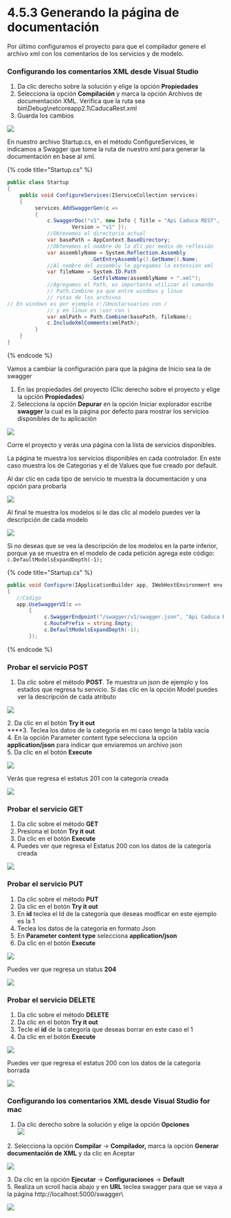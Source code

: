 # 4.5.3 Generando la página de documentación

Por último configuramos el proyecto para que el compilador genere el archivo xml con los comentarios de los servicios y de modelo.&#x20;

### Configurando los comentarios XML desde Visual Studio&#x20;

1. Da clic derecho sobre la solución y elige la opción **Propiedades**
2. Selecciona la opción **Compilación** y marca la opción Archivos de documentación XML. Verifica que la ruta sea bin\Debug\netcoreapp2.1\CaducaRest.xml
3. Guarda los cambios

![](<../../.gitbook/assets/image (42).png>)

En nuestro archivo Startup.cs, en el método ConfigureServices, le indicamos a Swagger que tome la ruta de nuestro xml para generar la documentación en base al xml.&#x20;

{% code title="Startup.cs" %}
```csharp
public class Startup
{
    public void ConfigureServices(IServiceCollection services)
    {
         services.AddSwaggerGen(c =>
         {
             c.SwaggerDoc("v1", new Info { Title = "Api Caduca REST", 
                     Version = "v1" });
             //Obtenemos el directorio actual
             var basePath = AppContext.BaseDirectory;
             //Obtenemos el nombre de la dll por medio de reflexión
             var assemblyName = System.Reflection.Assembly
                           .GetEntryAssembly().GetName().Name;
             //Al nombre del assembly le agregamos la extensión xml
             var fileName = System.IO.Path
                           .GetFileName(assemblyName + ".xml");
             //Agregamos el Path, es importante utilizar el comando
             // Path.Combine ya que entre windows y linux 
             // rutas de los archivos
// En windows es por ejemplo c:/Umostarsuarios con / 
             // y en linux es \usr con \
             var xmlPath = Path.Combine(basePath, fileName);
             c.IncludeXmlComments(xmlPath);
         }
    }
}
```
{% endcode %}

Vamos a cambiar la configuración para que la página de Inicio sea la de swagger

1. En las propiedades del proyecto (Clic derecho sobre el proyecto y elige la opción **Propiedades**)
2. Selecciona la opción **Depurar** en la opción Iniciar explorador escribe **swagger** la cual es la página por defecto para mostrar los servicios disponibles de tu aplicación&#x20;

![](<../../.gitbook/assets/image (43).png>)

Corre el proyecto y verás una página con la lista de servicios disponibles.&#x20;

La página te muestra los servicios disponibles en cada controlador. En este caso muestra los de Categorias y el de Values que fue creado por default.

Al dar clic en cada tipo de servicio te muestra la documentación y una opción para probarla

![](<../../.gitbook/assets/image (51).png>)

Al final te muestra los modelos si le das clic al modelo puedes ver la descripción de cada modelo

![](<../../.gitbook/assets/image (45).png>)

Si no deseas que se vea la descripción de los modelos en la parte inferior, porque ya se muestra en el modelo de cada petición agrega este código: `c.DefaultModelsExpandDepth(-1);`

{% code title="Startup.cs" %}
```csharp
public void Configure(IApplicationBuilder app, IWebHostEnvironment env)
{
   //Código
   app.UseSwaggerUI(c =>
       {
            c.SwaggerEndpoint("/swagger/v1/swagger.json", "Api Caduca REST");
            c.RoutePrefix = string.Empty;
            c.DefaultModelsExpandDepth(-1);
       });
```
{% endcode %}

### Probar el servicio POST

1. Da clic sobre el método **POST**. Te muestra un json de ejemplo y los estados que regresa tu servicio. Si das clic en la opción Model puedes ver la descripción de cada atributo

![](<../../.gitbook/assets/image (46).png>)

2\. Da clic en el botón **Try it out**\
****3. Teclea los datos de la categoría en mi caso tengo la tabla vacía\
4\. En la opción Parameter content type selecciona la opción **application/json** para indicar que enviaremos un archivo json\
5\. Da clic en el botón **Execute**

![](<../../.gitbook/assets/image (47).png>)

&#x20;Verás que regresa el estatus 201 con la categoría creada

![](<../../.gitbook/assets/image (48).png>)

### Probar el servicio GET

1. Da clic sobre el método **GET**&#x20;
2. Presiona el botón **Try it out**
3. Da clic en el botón **Execute**
4. Puedes ver que regresa el Estatus 200 con los datos de la categoría creada

![](<../../.gitbook/assets/image (50).png>)

### Probar el servicio PUT

1. Da clic sobre el método **PUT**
2. Da clic en el botón **Try it out**
3. En **id** teclea el Id de la categoría que deseas modficar en este ejemplo es la 1
4. Teclea los datos de la categoría en formato Json
5. En **Parameter content type** selecciona **application/json**
6. Da clic en el botón **Execute**

![](<../../.gitbook/assets/image (52).png>)

Puedes ver que regresa un status **204**

![](<../../.gitbook/assets/image (53).png>)

### **Probar el servicio DELETE**

1. Da clic sobre el método **DELETE**
2. Da clic en el botón **Try it out**
3. Tecle el **id** de la categoría que deseas borrar en este caso el 1
4. Da clic en el botón **Execute**

![](<../../.gitbook/assets/image (54).png>)

Puedes ver que regresa el estatus 200 con los datos de la categoría borrada

![](<../../.gitbook/assets/image (55).png>)

### Configurando los comentarios XML desde Visual Studio for mac

1. Da clic derecho sobre la solución y elige la opción **Opciones**\
   ****![](<../../.gitbook/assets/image (624) (1).png>)****

2\. Selecciona la opción **Compilar** -> **Compilador,** marca la opción **Generar documentación de XML**  y da clic en Aceptar

![](<../../.gitbook/assets/image (627).png>)

3\. Da clic en la opción **Ejecutar** -> **Configuraciones** -> **Default**\
5\. Realiza un scroll hacia abajo y en **URL** teclea swagger para que se vaya a la página http://localhost:5000/swagger\


![](<../../.gitbook/assets/image (615).png>)
